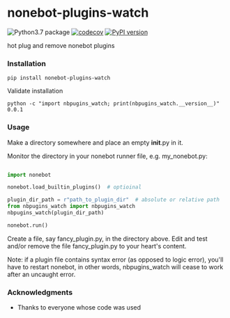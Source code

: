 # nonebot-plugins-watch
![Python3.7 package](https://github.com/ffreemt/nonebot-plugins-watch/workflows/Python3.7%20package/badge.svg) [![codecov](https://codecov.io/gh/ffreemt/nonebot-plugins-watch/branch/master/graph/badge.svg)](https://codecov.io/gh/ffreemt/nonebot-plugins-watch) [![PyPI version](https://badge.fury.io/py/nbplugins-watch.svg)](https://badge.fury.io/py/nbplugins-watch)

hot plug and remove nonebot plugins

### Installation

```pip install nonebot-plugins-watch```

Validate installation
```
python -c "import nbpugins_watch; print(nbpugins_watch.__version__)"
0.0.1
```

### Usage
Make a directory somewhere and place an empty __init__.py in it.

Monitor the directory in your nonebot runner file, e.g. my_nonebot.py:
```python

import nonebot

nonebot.load_builtin_plugins()  # optioinal

plugin_dir_path = r"path_to_plugin_dir"  # absolute or relative path
from nbpugins_watch import nbpugins_watch
nbpugins_watch(plugin_dir_path)

nonebot.run()

```
Create a file, say fancy_plugin.py, in the directory above. Edit and test and/or remove the file fancy_plugin.py to your heart's content.

Note: if a plugin file contains syntax error (as opposed to logic error), you'll have to restart nonebot, in other words, nbpugins_watch will cease to work after an uncaught error.

### Acknowledgments

* Thanks to everyone whose code was used
